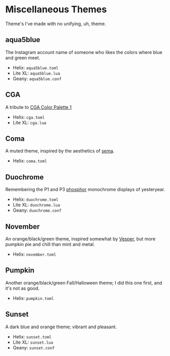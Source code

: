 # Miscellaneous Themes
Theme's I've made with no unifying, uh, theme.

## aqua5blue
The Instagram account name of someone who likes the colors where blue and
green meet.

  * Helix: `aqua5blue.toml`
  * Lite XL: `aqua5blue.lua`
  * Geany: `aqua5blue.conf`

## CGA
A tribute to [CGA Color Palette
1](https://en.wikipedia.org/wiki/Color_Graphics_Adapter#320%C3%97200)

  * Helix: `cga.toml`
  * Lite XL: `cga.lua`

## Coma
A muted theme, inspired by the aesthetics of
[sema](https://github.com/lunacookies/sema).

  * Helix: `coma.toml`

## Duochrome
Remembering the P1 and P3
[phosphor](https://en.wikipedia.org/wiki/Phosphor#Standard_phosphor_types)
monochrome displays of yesteryear.

  * Helix: `duochrome.toml`
  * Lite XL: `duochrome.lua`
  * Geany: `duochrome.conf`

## November
An orange/black/green theme, inspired somewhat by
[Vesper](https://github.com/raunofreiberg/vesper), but more pumpkin pie
and chill than mint and metal.

  * Helix: `november.toml`

## Pumpkin
Another orange/black/green Fall/Halloween theme; I did this one first, and
it's not as good.

  * Helix: `pumpkin.toml`

## Sunset
A dark blue and orange theme; vibrant and pleasant.

  * Helix: `sunset.toml`
  * Lite XL: `sunset.lua`
  * Geany: `sunset.conf`
